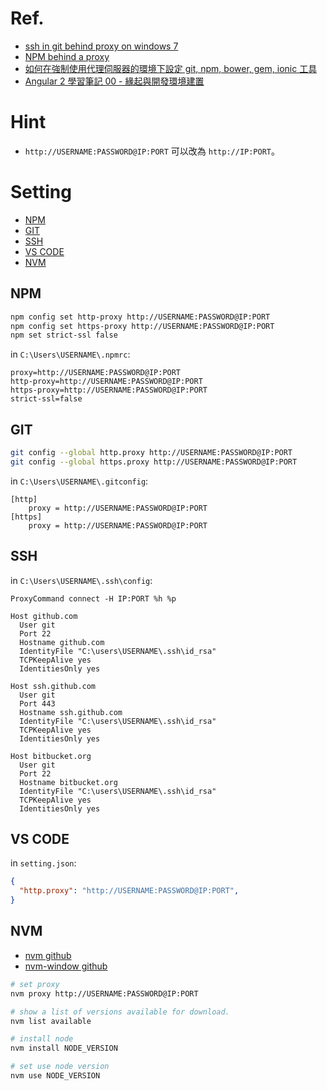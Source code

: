 # Ref.

* [ssh in git behind proxy on windows 7](http://stackoverflow.com/questions/5103083/ssh-in-git-behind-proxy-on-windows-7)
* [NPM behind a proxy](https://github.com/npm/npm/issues/9401)
* [如何在強制使用代理伺服器的環境下設定 git, npm, bower, gem, ionic 工具](http://blog.miniasp.com/post/2015/09/02/proxy-settings-for-git-npm-bower-gem-ionic.aspx)
* [Angular 2 學習筆記 00 - 緣起與開發環境建置](https://dotblogs.com.tw/topcat/2016/12/19/153702)

# Hint

* `http://USERNAME:PASSWORD@IP:PORT` 可以改為 `http://IP:PORT`。

# Setting

<!-- TOC depthFrom:2 -->

- [NPM](#npm)
- [GIT](#git)
- [SSH](#ssh)
- [VS CODE](#vs-code)
- [NVM](#nvm)

<!-- /TOC -->

## NPM

```sh
npm config set http-proxy http://USERNAME:PASSWORD@IP:PORT
npm config set https-proxy http://USERNAME:PASSWORD@IP:PORT
npm set strict-ssl false
```

in `C:\Users\USERNAME\.npmrc`:

```
proxy=http://USERNAME:PASSWORD@IP:PORT
http-proxy=http://USERNAME:PASSWORD@IP:PORT
https-proxy=http://USERNAME:PASSWORD@IP:PORT
strict-ssl=false

```

## GIT


```sh
git config --global http.proxy http://USERNAME:PASSWORD@IP:PORT
git config --global https.proxy http://USERNAME:PASSWORD@IP:PORT
```

in `C:\Users\USERNAME\.gitconfig`:

```
[http]
	proxy = http://USERNAME:PASSWORD@IP:PORT
[https]
	proxy = http://USERNAME:PASSWORD@IP:PORT
```

## SSH

in `C:\Users\USERNAME\.ssh\config`:

```
ProxyCommand connect -H IP:PORT %h %p

Host github.com
  User git
  Port 22
  Hostname github.com
  IdentityFile "C:\users\USERNAME\.ssh\id_rsa"
  TCPKeepAlive yes
  IdentitiesOnly yes

Host ssh.github.com
  User git
  Port 443
  Hostname ssh.github.com
  IdentityFile "C:\users\USERNAME\.ssh\id_rsa"
  TCPKeepAlive yes
  IdentitiesOnly yes

Host bitbucket.org
  User git
  Port 22
  Hostname bitbucket.org
  IdentityFile "C:\users\USERNAME\.ssh\id_rsa"
  TCPKeepAlive yes
  IdentitiesOnly yes
```

## VS CODE

in `setting.json`:

```json
{
  "http.proxy": "http://USERNAME:PASSWORD@IP:PORT",
}
```


## NVM

* [nvm github](https://github.com/creationix/nvm)
* [nvm-window github](https://github.com/coreybutler/nvm-windows)

```sh
# set proxy
nvm proxy http://USERNAME:PASSWORD@IP:PORT

# show a list of versions available for download.
nvm list available

# install node
nvm install NODE_VERSION

# set use node version
nvm use NODE_VERSION
```
